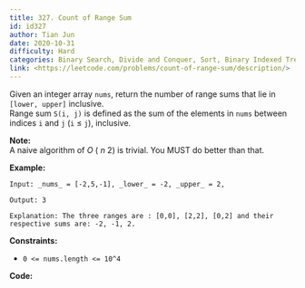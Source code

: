 ```yaml
---
title: 327. Count of Range Sum
id: id327
author: Tian Jun
date: 2020-10-31
difficulty: Hard
categories: Binary Search, Divide and Conquer, Sort, Binary Indexed Tree, Segment Tree
link: <https://leetcode.com/problems/count-of-range-sum/description/>
---
```


Given an integer array `nums`, return the number of range sums that lie in
`[lower, upper]` inclusive.  
Range sum `S(i, j)` is defined as the sum of the elements in `nums` between
indices `i` and `j` (`i` ≤ `j`), inclusive.

**Note:**  
A naive algorithm of _O_ ( _n_ 2) is trivial. You MUST do better than that.

**Example:**
            
	Input: _nums_ = [-2,5,-1], _lower_ = -2, _upper_ = 2,    
	Output: 3     
	Explanation: The three ranges are : [0,0], [2,2], [0,2] and their respective sums are: -2, -1, 2.    



**Constraints:**

  * `0 <= nums.length <= 10^4`


**Code:**
